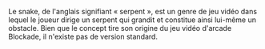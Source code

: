 
Le snake, de l'anglais signifiant « serpent », est un genre de jeu vidéo dans lequel le joueur dirige un serpent qui grandit et constitue ainsi lui-même un obstacle. Bien que le concept tire son origine du jeu vidéo d'arcade Blockade, il n'existe pas de version standard.
